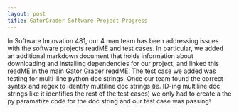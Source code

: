 ```yaml
---
layout: post
title: GatorGrader Software Project Progress 
---
```


In Software Innovation 481, our 4 man team has been addressing issues with the software projects readME and test cases. In particular, we added an additional markdown document that holds information about downloading and installing dependencies for our project, and linked this readME in the main Gator Grader readME.
The test case we added was testing for multi-line python doc strings. Once our team found the correct syntax and regex to identify multiline doc strings (ie. ID-ing multiline doc strings like it identifies the rest of the test cases) we only had to create a the py paramatize code for the doc string and our test case was passing! 
